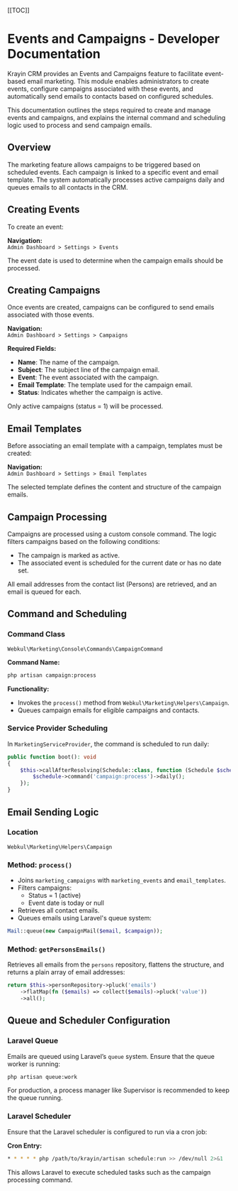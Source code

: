 [[TOC]]

# Events and Campaigns - Developer Documentation

Krayin CRM provides an Events and Campaigns feature to facilitate event-based email marketing. This module enables administrators to create events, configure campaigns associated with these events, and automatically send emails to contacts based on configured schedules.

This documentation outlines the steps required to create and manage events and campaigns, and explains the internal command and scheduling logic used to process and send campaign emails.

## Overview

The marketing feature allows campaigns to be triggered based on scheduled events. Each campaign is linked to a specific event and email template. The system automatically processes active campaigns daily and queues emails to all contacts in the CRM.

## Creating Events

To create an event:

**Navigation:**  
`Admin Dashboard > Settings > Events`

The event date is used to determine when the campaign emails should be processed.

## Creating Campaigns

Once events are created, campaigns can be configured to send emails associated with those events.

**Navigation:**  
`Admin Dashboard > Settings > Campaigns`

**Required Fields:**

- **Name**: The name of the campaign.
- **Subject**: The subject line of the campaign email.
- **Event**: The event associated with the campaign.
- **Email Template**: The template used for the campaign email.
- **Status**: Indicates whether the campaign is active.

Only active campaigns (status = 1) will be processed.

## Email Templates

Before associating an email template with a campaign, templates must be created:

**Navigation:**  
`Admin Dashboard > Settings > Email Templates`

The selected template defines the content and structure of the campaign emails.

## Campaign Processing

Campaigns are processed using a custom console command. The logic filters campaigns based on the following conditions:

- The campaign is marked as active.
- The associated event is scheduled for the current date or has no date set.

All email addresses from the contact list (Persons) are retrieved, and an email is queued for each.

## Command and Scheduling

### Command Class

`Webkul\Marketing\Console\Commands\CampaignCommand`

**Command Name:**

```bash
php artisan campaign:process
```

**Functionality:**

- Invokes the `process()` method from `Webkul\Marketing\Helpers\Campaign`.
- Queues campaign emails for eligible campaigns and contacts.

### Service Provider Scheduling

In `MarketingServiceProvider`, the command is scheduled to run daily:

```php
public function boot(): void
{
    $this->callAfterResolving(Schedule::class, function (Schedule $schedule) {
        $schedule->command('campaign:process')->daily();
    });
}
```

## Email Sending Logic

### Location

`Webkul\Marketing\Helpers\Campaign`

### Method: `process()`

- Joins `marketing_campaigns` with `marketing_events` and `email_templates`.
- Filters campaigns:
  - Status = 1 (active)
  - Event date is today or null
- Retrieves all contact emails.
- Queues emails using Laravel's queue system:

```php
Mail::queue(new CampaignMail($email, $campaign));
```

### Method: `getPersonsEmails()`

Retrieves all emails from the `persons` repository, flattens the structure, and returns a plain array of email addresses:

```php
return $this->personRepository->pluck('emails')
    ->flatMap(fn ($emails) => collect($emails)->pluck('value'))
    ->all();
```

## Queue and Scheduler Configuration

### Laravel Queue

Emails are queued using Laravel’s `queue` system. Ensure that the queue worker is running:

```bash
php artisan queue:work
```

For production, a process manager like Supervisor is recommended to keep the queue running.

### Laravel Scheduler

Ensure that the Laravel scheduler is configured to run via a cron job:

**Cron Entry:**

```bash
* * * * * php /path/to/krayin/artisan schedule:run >> /dev/null 2>&1
```

This allows Laravel to execute scheduled tasks such as the campaign processing command.
